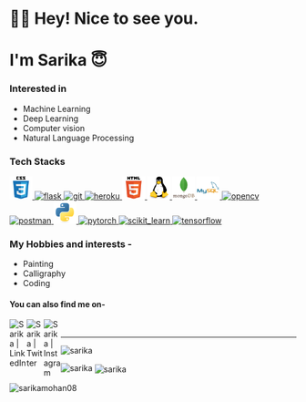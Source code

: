 <h1> 👩‍💻 Hey! Nice to see you.</h1>
<h1 align="left">I'm Sarika 😇</h1>

### Interested in 
* Machine Learning
* Deep Learning
* Computer vision
* Natural Language Processing 


<h3 align="left">Tech Stacks</h3>
<p align="left"> <a href="https://www.w3schools.com/css/" target="_blank"> <img src="https://raw.githubusercontent.com/devicons/devicon/master/icons/css3/css3-original-wordmark.svg" alt="css3" width="40" height="40"/> </a>  <a href="https://flask.palletsprojects.com/" target="_blank"> <img src="https://www.vectorlogo.zone/logos/pocoo_flask/pocoo_flask-icon.svg" alt="flask" width="40" height="40"/> </a> <a href="https://git-scm.com/" target="_blank"> <img src="https://www.vectorlogo.zone/logos/git-scm/git-scm-icon.svg" alt="git" width="40" height="40"/> </a> <a href="https://heroku.com" target="_blank"> <img src="https://www.vectorlogo.zone/logos/heroku/heroku-icon.svg" alt="heroku" width="40" height="40"/> </a> <a href="https://www.w3.org/html/" target="_blank"> <img src="https://raw.githubusercontent.com/devicons/devicon/master/icons/html5/html5-original-wordmark.svg" alt="html5" width="40" height="40"/> </a> <a href="https://www.linux.org/" target="_blank"> <img src="https://raw.githubusercontent.com/devicons/devicon/master/icons/linux/linux-original.svg" alt="linux" width="40" height="40"/> </a> <a href="https://www.mongodb.com/" target="_blank"> <img src="https://raw.githubusercontent.com/devicons/devicon/master/icons/mongodb/mongodb-original-wordmark.svg" alt="mongodb" width="40" height="40"/> </a> <a href="https://www.mysql.com/" target="_blank"> <img src="https://raw.githubusercontent.com/devicons/devicon/master/icons/mysql/mysql-original-wordmark.svg" alt="mysql" width="40" height="40"/> </a> <a href="https://opencv.org/" target="_blank"> <img src="https://www.vectorlogo.zone/logos/opencv/opencv-icon.svg" alt="opencv" width="40" height="40"/> </a> <a href="https://postman.com" target="_blank"> <img src="https://www.vectorlogo.zone/logos/getpostman/getpostman-icon.svg" alt="postman" width="40" height="40"/> </a> <a href="https://www.python.org" target="_blank"> <img src="https://raw.githubusercontent.com/devicons/devicon/master/icons/python/python-original.svg" alt="python" width="40" height="40"/> </a> <a href="https://pytorch.org/" target="_blank"> <img src="https://www.vectorlogo.zone/logos/pytorch/pytorch-icon.svg" alt="pytorch" width="40" height="40"/> </a> <a href="https://scikit-learn.org/" target="_blank"> <img src="https://upload.wikimedia.org/wikipedia/commons/0/05/Scikit_learn_logo_small.svg" alt="scikit_learn" width="40" height="40"/> </a> <a href="https://www.tensorflow.org" target="_blank"> <img src="https://www.vectorlogo.zone/logos/tensorflow/tensorflow-icon.svg" alt="tensorflow" width="40" height="40"/> </a> </p>

### My Hobbies and interests -
* Painting
* Calligraphy
* Coding





#### You can also find me on-

[<img align="left" alt="Sarika | LinkedIn" width="30px" src="https://img.icons8.com/color/48/000000/linkedin.png" />][linkedin]
[<img align="left" alt="Sarika | Twitter" width="30px" src="https://img.icons8.com/fluent/48/000000/twitter.png" />][twitter]
[<img align="left" alt="Sarika | Instagram" width="30px" src="https://img.icons8.com/fluent/48/000000/instagram-new.png" />][Instagram]



<br>

<hr>

[linkedin]: https://www.linkedin.com/in/sarika-mohanraj-5160131bb/
[twitter]: https://twitter.com/SarikaMohanraj
[Instagram]: https://www.instagram.com/sarika_mohan08/



<p align="left"> <img src="https://komarev.com/ghpvc/?username=sarikamohan08&label=Profile%20views&color=0e75b6&style=flat" alt="sarika" /> </p>




<p><img align="left" src="https://github-readme-stats.vercel.app/api/top-langs?username=sarikamohan08&show_icons=true&locale=en&layout=compact" alt="sarika" /></p>

<p>&nbsp;<img align="center" src="https://github-readme-stats.vercel.app/api?username=sarikamohan08&show_icons=true&locale=en" alt="sarika" /></p>

<p><img align="center" src="https://github-readme-streak-stats.herokuapp.com/?user=sarikamohan08&" alt="sarikamohan08" /></p>
